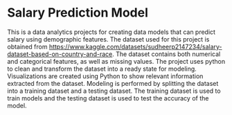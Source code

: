 # Salary Prediction Model

This is a data analytics projects for creating data models that can predict salary using demographic features.  The dataset used for this project is obtained from https://www.kaggle.com/datasets/sudheerp2147234/salary-dataset-based-on-country-and-race. The dataset contains both numerical and categorical features, as well as missing values. The project uses python to clean and transform the dataset into a ready state for modeling. Visualizations are created using Python to show relevant information extracted from the dataset. Modeling is performed by splitting the dataset into a training dataset and a testing dataset. The training dataset is used to train models and the testing dataset is used to test the accuracy of the model. 

